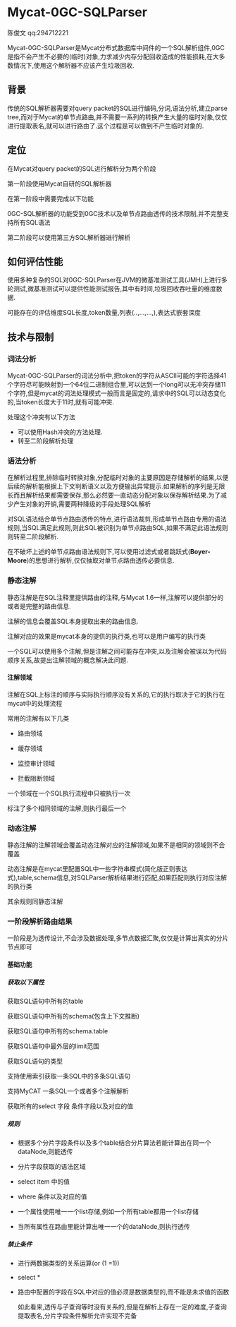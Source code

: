 # Mycat-0GC-SQLParser

陈俊文 qq:294712221

Mycat-0GC-SQLParser是Mycat分布式数据库中间件的一个SQL解析组件,0GC是指不会产生不必要的(临时)对象,力求减少内存分配回收造成的性能损耗,在大多数情况下,使用这个解析器不应该产生垃圾回收.



## 背景

传统的SQL解析器需要对query packet的SQL进行编码,分词,语法分析,建立parse tree,而对于Mycat的单节点路由,并不需要一系列的转换产生大量的临时对象,仅仅进行提取表名,就可以进行路由了.这个过程是可以做到不产生临时对象的.

## 定位

在Mycat对query packet的SQL进行解析分为两个阶段

第一阶段使用Mycat自研的SQL解析器

在第一阶段中需要完成以下功能

0GC-SQL解析器的功能受到0GC技术以及单节点路由透传的技术限制,并不完整支持所有SQL语法

第二阶段可以使用第三方SQL解析器进行解析



## 如何评估性能

使用多种复杂的SQL对0GC-SQLParser在JVM的微基准测试工具(JMH)上进行多轮测试,微基准测试可以提供性能测试报告,其中有时间,垃圾回收吞吐量的维度数据.

可能存在的评估维度SQL长度,token数量,列表(..,...,...,),表达式嵌套深度



## 技术与限制



### 词法分析

Mycat-0GC-SQLParser的词法分析中,把token的字符从ASCII可能的字符选择41个字符尽可能映射到一个64位二进制组合里,可以达到一个long可以无冲突存储11个字符,但是mycat的词法处理模式一般而言是固定的,请求中的SQL可以动态变化的,当token长度大于11时,就有可能冲突.

处理这个冲突有以下方法

- 可以使用Hash冲突的方法处理.
- 转至二阶段解析处理


### 语法分析

在解析过程里,排除临时转换对象,分配临时对象的主要原因是存储解析的结果,以便后续的解析能根据上下文判断语义以及方便输出异常提示.如果解析的序列是无限长而且解析结果都需要保存,那么必然要一直动态分配对象以保存解析结果.为了减少产生对象的开销,需要两种降级的手段处理SQL解析

对SQL语法结合单节点路由透传的特点,进行语法裁剪,形成单节点路由专用的语法规则,当SQL满足此规则,则此SQL被识别为单节点路由SQL,如果不满足此语法规则则转至二阶段解析.

在不破坏上述的单节点路由语法规则下,可以使用过滤式或者跳跃式(**Boyer-Moore**)的思想进行解析,仅仅抽取对单节点路由透传必要信息.



### 静态注解

静态注解是在SQL注释里提供路由的注释,与Mycat 1.6一样,注解可以提供部分的或者是完整的路由信息.

注解的信息会覆盖SQL本身提取出来的路由信息.

注解对应的效果是mycat本身的提供的执行类,也可以是用户编写的执行类

一个SQL可以使用多个注解,但是注解之间可能存在冲突,以及注解会被误以为代码顺序关系,故提出注解领域的概念解决此问题.



#### 注解领域

注解在SQL上标注的顺序与实际执行顺序没有关系的,它的执行取决于它的执行在mycat中的处理流程

常用的注解有以下几类

- 路由领域

- 缓存领域

- 监控审计领域

- 拦截阻断领域


一个领域在一个SQL执行流程中只被执行一次

标注了多个相同领域的注解,则执行最后一个



### 动态注解

静态注解的注解领域会覆盖动态注解对应的注解领域,如果不是相同的领域则不会覆盖

动态注解是在mycat里配置SQL中一些字符串模式(简化版正则表达式),table,schema信息,对SQLParser解析结果进行匹配,如果匹配则执行对应注解的执行类

其余规则同静态注解



#### 

### 一阶段解析路由结果

一阶段是为透传设计,不会涉及数据处理,多节点数据汇聚,仅仅是计算出真实的分片节点即可

#### 基础功能

##### 获取以下属性

获取SQL语句中所有的table

获取SQL语句中所有的schema(包含上下文推断)

获取SQL语句中所有的schema.table

获取SQL语句中最外层的limit范围

获取SQL语句的类型

支持使用索引获取一条SQL中的多条SQL语句

支持MyCAT 一条SQL一个或者多个注解解析

获取所有的select 字段 条件字段以及对应的值

##### 规则

- 根据多个分片字段条件以及多个table结合分片算法若能计算出在同一个dataNode,则能透传

- 分片字段获取的语法区域

- select item 中的值

- where 条件以及对应的值

- 一个属性使用唯一一个list存储,例如一个所有table都用一个list存储

- 当所有属性在路由里能计算出唯一一个的dataNode,则执行透传

##### 禁止条件

- 进行两数据类型的关系运算(or (1 =1))

- select *

- 路由中配置的字段在SQL中对应的值必须是数据类型的,而不能是未求值的函数

  如此看来,透传与子查询等时没有关系的,但是在解析上存在一定的难度,子查询提取表名,分片字段条件解析允许实现不完备
